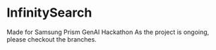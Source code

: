 # InfinitySearch
Made for Samsung Prism GenAI Hackathon
As the project is ongoing, please checkout the branches.
